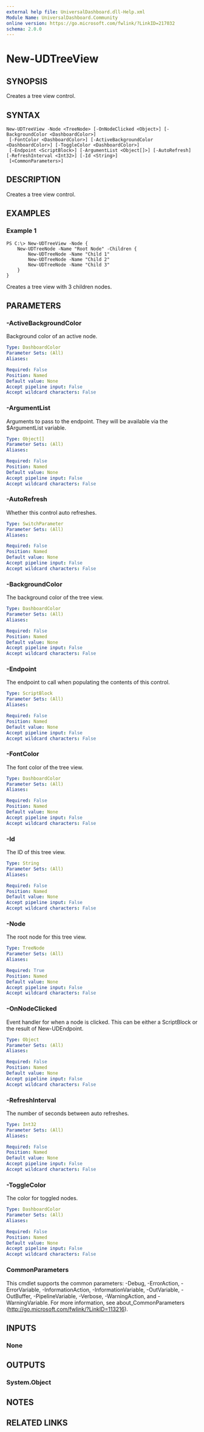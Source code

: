 ```yaml
---
external help file: UniversalDashboard.dll-Help.xml
Module Name: UniversalDashboard.Community
online version: https://go.microsoft.com/fwlink/?LinkID=217032
schema: 2.0.0
---
```


# New-UDTreeView

## SYNOPSIS
Creates a tree view control.

## SYNTAX

```
New-UDTreeView -Node <TreeNode> [-OnNodeClicked <Object>] [-BackgroundColor <DashboardColor>]
 [-FontColor <DashboardColor>] [-ActiveBackgroundColor <DashboardColor>] [-ToggleColor <DashboardColor>]
 [-Endpoint <ScriptBlock>] [-ArgumentList <Object[]>] [-AutoRefresh] [-RefreshInterval <Int32>] [-Id <String>]
 [<CommonParameters>]
```

## DESCRIPTION
Creates a tree view control.

## EXAMPLES

### Example 1
```
PS C:\> New-UDTreeView -Node {
    New-UDTreeNode -Name "Root Node" -Children {
        New-UDTreeNode -Name "Child 1"
        New-UDTreeNode -Name "Child 2"
        New-UDTreeNode -Name "Child 3"
    }
}
```

Creates a tree view with 3 children nodes. 

## PARAMETERS

### -ActiveBackgroundColor
Background color of an active node. 

```yaml
Type: DashboardColor
Parameter Sets: (All)
Aliases:

Required: False
Position: Named
Default value: None
Accept pipeline input: False
Accept wildcard characters: False
```

### -ArgumentList
Arguments to pass to the endpoint. They will be available via the $ArgumentList variable.

```yaml
Type: Object[]
Parameter Sets: (All)
Aliases:

Required: False
Position: Named
Default value: None
Accept pipeline input: False
Accept wildcard characters: False
```

### -AutoRefresh
Whether this control auto refreshes. 

```yaml
Type: SwitchParameter
Parameter Sets: (All)
Aliases:

Required: False
Position: Named
Default value: None
Accept pipeline input: False
Accept wildcard characters: False
```

### -BackgroundColor
The background color of the tree view. 

```yaml
Type: DashboardColor
Parameter Sets: (All)
Aliases:

Required: False
Position: Named
Default value: None
Accept pipeline input: False
Accept wildcard characters: False
```

### -Endpoint
The endpoint to call when populating the contents of this control. 

```yaml
Type: ScriptBlock
Parameter Sets: (All)
Aliases:

Required: False
Position: Named
Default value: None
Accept pipeline input: False
Accept wildcard characters: False
```

### -FontColor
The font color of the tree view. 

```yaml
Type: DashboardColor
Parameter Sets: (All)
Aliases:

Required: False
Position: Named
Default value: None
Accept pipeline input: False
Accept wildcard characters: False
```

### -Id
The ID of this tree view. 

```yaml
Type: String
Parameter Sets: (All)
Aliases:

Required: False
Position: Named
Default value: None
Accept pipeline input: False
Accept wildcard characters: False
```

### -Node
The root node for this tree view. 

```yaml
Type: TreeNode
Parameter Sets: (All)
Aliases:

Required: True
Position: Named
Default value: None
Accept pipeline input: False
Accept wildcard characters: False
```

### -OnNodeClicked
Event handler for when a node is clicked. This can be either a ScriptBlock or the result of New-UDEndpoint. 

```yaml
Type: Object
Parameter Sets: (All)
Aliases:

Required: False
Position: Named
Default value: None
Accept pipeline input: False
Accept wildcard characters: False
```

### -RefreshInterval
The number of seconds between auto refreshes. 

```yaml
Type: Int32
Parameter Sets: (All)
Aliases:

Required: False
Position: Named
Default value: None
Accept pipeline input: False
Accept wildcard characters: False
```

### -ToggleColor
The color for toggled nodes.

```yaml
Type: DashboardColor
Parameter Sets: (All)
Aliases:

Required: False
Position: Named
Default value: None
Accept pipeline input: False
Accept wildcard characters: False
```

### CommonParameters
This cmdlet supports the common parameters: -Debug, -ErrorAction, -ErrorVariable, -InformationAction, -InformationVariable, -OutVariable, -OutBuffer, -PipelineVariable, -Verbose, -WarningAction, and -WarningVariable. For more information, see about_CommonParameters (http://go.microsoft.com/fwlink/?LinkID=113216).

## INPUTS

### None

## OUTPUTS

### System.Object

## NOTES

## RELATED LINKS
